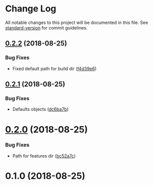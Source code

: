 # Change Log

All notable changes to this project will be documented in this file. See [standard-version](https://github.com/conventional-changelog/standard-version) for commit guidelines.

<a name="0.2.2"></a>
## [0.2.2](https://github.com/renanhangai/nuxt-helper-config/compare/v0.2.1...v0.2.2) (2018-08-25)


### Bug Fixes

* Fixed default path for build dir ([f4d39e6](https://github.com/renanhangai/nuxt-helper-config/commit/f4d39e6))



<a name="0.2.1"></a>
## [0.2.1](https://github.com/renanhangai/nuxt-helper-config/compare/v0.2.0...v0.2.1) (2018-08-25)


### Bug Fixes

* Defaults objects ([dc6ba7b](https://github.com/renanhangai/nuxt-helper-config/commit/dc6ba7b))



<a name="0.2.0"></a>
# [0.2.0](https://github.com/renanhangai/nuxt-helper-config/compare/v0.1.0...v0.2.0) (2018-08-25)


### Bug Fixes

* Path for features dir ([bc52a7c](https://github.com/renanhangai/nuxt-helper-config/commit/bc52a7c))



<a name="0.1.0"></a>
# 0.1.0 (2018-08-25)
